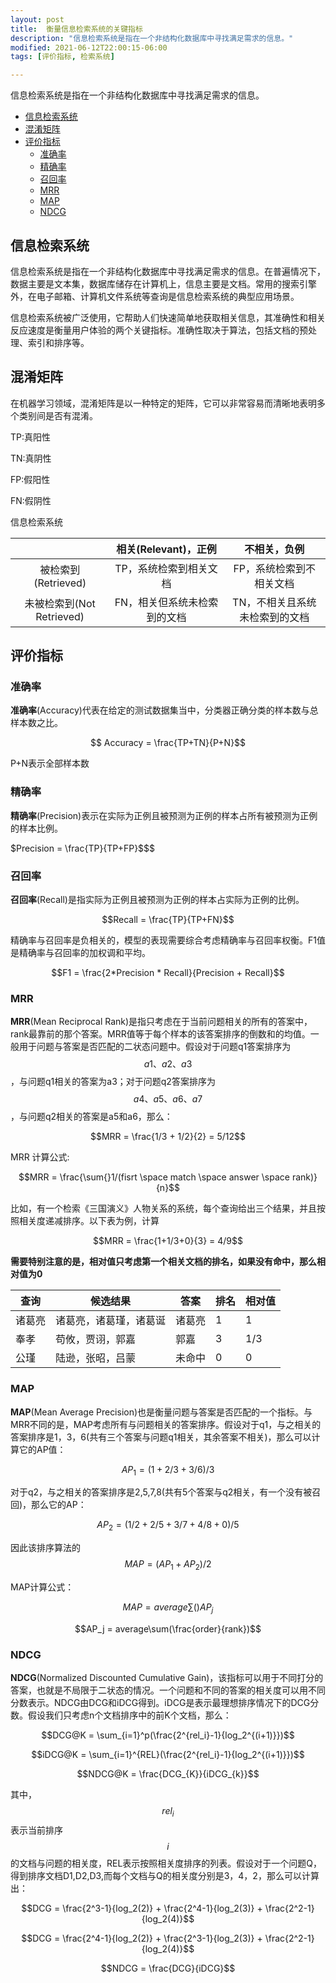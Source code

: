```yaml
---
layout: post
title:  衡量信息检索系统的关键指标
description: "信息检索系统是指在一个非结构化数据库中寻找满足需求的信息。"
modified: 2021-06-12T22:00:15-06:00
tags: [评价指标, 检索系统] 

---
```


信息检索系统是指在一个非结构化数据库中寻找满足需求的信息。

<!-- more -->

   * [信息检索系统](#信息检索系统)
   * [混淆矩阵](#混淆矩阵)
   * [评价指标](#评价指标)
      * [准确率](#准确率)
      * [精确率](#精确率)
      * [召回率](#召回率)
      * [MRR](#mrr)
      * [MAP](#map)
      * [NDCG](#ndcg)

## 信息检索系统



信息检索系统是指在一个非结构化数据库中寻找满足需求的信息。在普遍情况下，数据主要是文本集，数据库储存在计算机上，信息主要是文档。常用的搜索引擎外，在电子邮箱、计算机文件系统等查询是信息检索系统的典型应用场景。

信息检索系统被广泛使用，它帮助人们快速简单地获取相关信息，其准确性和相关反应速度是衡量用户体验的两个关键指标。准确性取决于算法，包括文档的预处理、索引和排序等。



## 混淆矩阵



在机器学习领域，混淆矩阵是以一种特定的矩阵，它可以非常容易而清晰地表明多个类别间是否有混淆。

TP:真阳性

TN:真阴性

FP:假阳性

FN:假阴性

信息检索系统

|                           |     相关(Relevant)，正例     |          不相关，负例          |
| :-----------------------: | :--------------------------: | :----------------------------: |
|    被检索到(Retrieved)    |    TP，系统检索到相关文档    |    FP，系统检索到不相关文档    |
| 未被检索到(Not Retrieved) | FN，相关但系统未检索到的文档 | TN，不相关且系统未检索到的文档 |



## 评价指标



### 准确率

**准确率**(Accuracy)代表在给定的测试数据集当中，分类器正确分类的样本数与总样本数之比。

$$ Accuracy = \frac{TP+TN}{P+N}$$

P+N表示全部样本数



### 精确率

**精确率**(Precision)表示在实际为正例且被预测为正例的样本占所有被预测为正例的样本比例。

$Precision = \frac{TP}{TP+FP}$$$



### 召回率

**召回率**(Recall)是指实际为正例且被预测为正例的样本占实际为正例的比例。

$$Recall = \frac{TP}{TP+FN}$$

精确率与召回率是负相关的，模型的表现需要综合考虑精确率与召回率权衡。F1值是精确率与召回率的加权调和平均。

$$F1 = \frac{2*Precision * Recall}{Precision + Recall}$$



### MRR

**MRR**(Mean Reciprocal Rank)是指只考虑在于当前问题相关的所有的答案中，rank最靠前的那个答案。MRR值等于每个样本的该答案排序的倒数和的均值。一般用于问题与答案是否匹配的二状态问题中。假设对于问题q1答案排序为$$a1、a2、a3$$，与问题q1相关的答案为a3；对于问题q2答案排序为$$a4、a5、a6、a7$$，与问题q2相关的答案是a5和a6，那么：

$$MRR = \frac{1/3 + 1/2}{2} = 5/12$$

MRR 计算公式:

$$MRR = \frac{\sum{}1/(fisrt \space match  \space answer  \space rank)}{n}$$

比如，有一个检索《三国演义》人物关系的系统，每个查询给出三个结果，并且按照相关度递减排序。以下表为例，计算

$$MRR = \frac{1+1/3+0}{3} = 4/9$$

**需要特别注意的是，相对值只考虑第一个相关文档的排名，如果没有命中，那么相对值为0**



| 查询   | 候选结果               | 答案   | 排名 | 相对值 |
| ------ | ---------------------- | ------ | ---- | ------ |
| 诸葛亮 | 诸葛亮，诸葛瑾，诸葛诞 | 诸葛亮 | 1    | 1      |
| 奉孝   | 苟攸，贾诩，郭嘉       | 郭嘉   | 3    | 1/3    |
| 公瑾   | 陆逊，张昭，吕蒙       | 未命中 | 0    | 0      |



### MAP

**MAP**(Mean Average Precision)也是衡量问题与答案是否匹配的一个指标。与MRR不同的是，MAP考虑所有与问题相关的答案排序。假设对于q1，与之相关的答案排序是1，3，6(共有三个答案与问题q1相关，其余答案不相关)，那么可以计算它的AP值：

$$AP_1 = (1+2/3+3/6) / 3$$

对于q2，与之相关的答案排序是2,5,7,8(共有5个答案与q2相关，有一个没有被召回)，那么它的AP：

$$AP_2 = (1/2+2/5+3/7+4/8+0)/5$$

因此该排序算法的$$MAP = (AP_1 + AP_2) / 2$$

MAP计算公式：

$$MAP = average\sum()AP_j$$

$$AP_j = average\sum(\frac{order}{rank})$$



### NDCG

**NDCG**(Normalized Discounted Cumulative Gain)，该指标可以用于不同打分的答案，也就是不局限于二状态的情况。一个问题和不同的答案的相关度可以用不同分数表示。NDCG由DCG和iDCG得到。iDCG是表示最理想排序情况下的DCG分数。假设我们只考虑n个文档排序中的前K个文档，那么：



$$DCG@K = \sum_{i=1}^p(\frac{2^{rel_i}-1}{log_2^{(i+1)}})$$



$$iDCG@K = \sum_{i=1}^{REL}(\frac{2^{rel_i}-1}{log_2^{(i+1)}})$$

$$NDCG@K = \frac{DCG_{K}}{iDCG_{k}}$$

其中，$$rel_i$$表示当前排序$$i$$的文档与问题的相关度，REL表示按照相关度排序的列表。假设对于一个问题Q，得到排序文档D1,D2,D3,而每个文档与Q的相关度分别是3，4，2，那么可以计算出：



$$DCG = \frac{2^3-1}{log_2(2)} +  \frac{2^4-1}{log_2(3)} +  \frac{2^2-1}{log_2(4)}$$

$$DCG = \frac{2^4-1}{log_2(2)} +  \frac{2^3-1}{log_2(3)} +  \frac{2^2-1}{log_2(4)}$$

$$NDCG = \frac{DCG}{iDCG}$$

